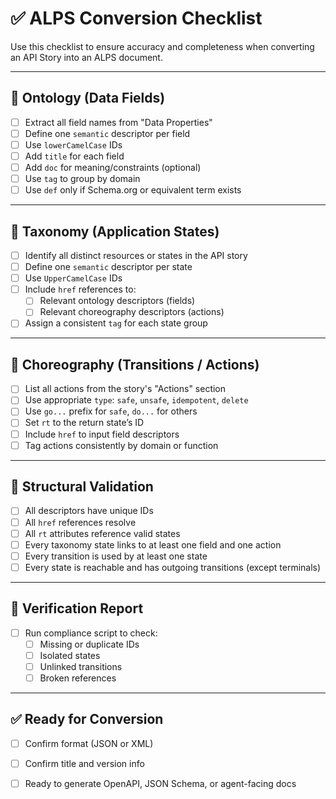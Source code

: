 # ✅ ALPS Conversion Checklist

Use this checklist to ensure accuracy and completeness when converting an API Story into an ALPS document.

---

## 🔹 Ontology (Data Fields)

- [ ] Extract all field names from "Data Properties"
- [ ] Define one `semantic` descriptor per field
- [ ] Use `lowerCamelCase` IDs
- [ ] Add `title` for each field
- [ ] Add `doc` for meaning/constraints (optional)
- [ ] Use `tag` to group by domain
- [ ] Use `def` only if Schema.org or equivalent term exists

---

## 🔹 Taxonomy (Application States)

- [ ] Identify all distinct resources or states in the API story
- [ ] Define one `semantic` descriptor per state
- [ ] Use `UpperCamelCase` IDs
- [ ] Include `href` references to:
  - [ ] Relevant ontology descriptors (fields)
  - [ ] Relevant choreography descriptors (actions)
- [ ] Assign a consistent `tag` for each state group

---

## 🔹 Choreography (Transitions / Actions)

- [ ] List all actions from the story's "Actions" section
- [ ] Use appropriate `type`: `safe`, `unsafe`, `idempotent`, `delete`
- [ ] Use `go...` prefix for `safe`, `do...` for others
- [ ] Set `rt` to the return state’s ID
- [ ] Include `href` to input field descriptors
- [ ] Tag actions consistently by domain or function

---

## 🔹 Structural Validation

- [ ] All descriptors have unique IDs
- [ ] All `href` references resolve
- [ ] All `rt` attributes reference valid states
- [ ] Every taxonomy state links to at least one field and one action
- [ ] Every transition is used by at least one state
- [ ] Every state is reachable and has outgoing transitions (except terminals)

---

## 🧪 Verification Report

- [ ] Run compliance script to check:
  - [ ] Missing or duplicate IDs
  - [ ] Isolated states
  - [ ] Unlinked transitions
  - [ ] Broken references

---

## ✅ Ready for Conversion

- [ ] Confirm format (JSON or XML)
- [ ] Confirm title and version info
- [ ] Ready to generate OpenAPI, JSON Schema, or agent-facing docs

